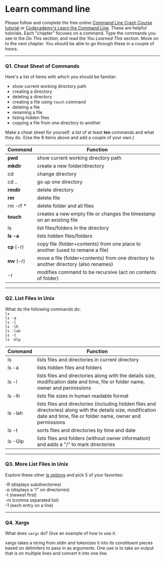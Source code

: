# Learn command line

Please follow and complete the free online [Command Line Crash Course
tutorial](https://web.archive.org/web/20160708171659/http://cli.learncodethehardway.org/book/) or [Codecademy's Learn the Command Line](https://www.codecademy.com/learn/learn-the-command-line). These are helpful tutorials. Each "chapter" focuses on a command. Type the commands you see in the _Do This_ section, and read the _You Learned This_ section. Move on to the next chapter. You should be able to go through these in a couple of hours.

---

### Q1.  Cheat Sheet of Commands  

Here's a list of items with which you should be familiar:  
* show current working directory path
* creating a directory
* deleting a directory
* creating a file using `touch` command
* deleting a file
* renaming a file
* listing hidden files
* copying a file from one directory to another

Make a cheat sheet for yourself: a list of at least **ten** commands and what they do.  (Use the 8 items above and add a couple of your own.)  

|   Command    |    Function   |  
| :------------| ------------- |   
|  **pwd**     |  show current working directory path |  
|   **mkdir**  |    create a new folder/directory |  
|    cd         |  change directory  |  
|   cd ..  |  go up one directory  |  
|    **rmdir**  |  delete directory |  
|   **rm**  |  delete file  |  
|   rm -rf *  |  delete folder and all files  |  
|   **touch**  |  creates a new empty file or changes the timestamp on an existing file |  
|   ls  |  list files/folders in the directory  |  
|   **ls -a**  | lists hidden files/folders|  
|   **cp** (-r)  | copy file (folder+contents) from one place to another (used to remane a file) |   
|    **mv** (-r)  |  move a file (folder+contents) from one directory to another directory (also renames)  |  
|  -r  |  modifies command to be recursive (act on contents of folder) |  



---

### Q2.  List Files in Unix   

What do the following commands do:  
`ls`  
`ls -a`  
`ls -l`  
`ls -lh`  
`ls -lah`  
`ls -t`  
`ls -Glp`  

|   Command    |    Function   |  
| :------------| ------------- |  
| ls          | lists files and directories in current directory |  
| ls -a     | lists hidden files and folders |  
| ls -l      | lists files and directories along with the details size, modification date and time, file or folder name, owner and permissions |  
| ls -lh    | lists file sizes in human readable format |  
| ls -lah  | lists files and directories (including hidden files and directories) along with the details size, modification date and time, file or folder name, owner and permissions |  
| ls -t     |sorts files and directories by time and date |  
| ls -Glp  | lists files and folders (without owner information) and adds a "/" to mark directories |  

---

### Q3.  More List Files in Unix  

Explore these other [ls options](http://www.techonthenet.com/unix/basic/ls.php) and pick 5 of your favorites:

-R (displays subdirectories)  
-p (displays a “/“ on directories)  
-t (newest first)  
-m (comma separated list)  
-1 (each entry on a line)  

---

### Q4.  Xargs   

What does `xargs` do? Give an example of how to use it.

xargs takes a string from stdin and tokenizes it into its constituent pieces based on delimiters to pass in as arguments.
One use is to take an output that is on multiple lines and convert it into one line. 
  

 

